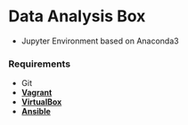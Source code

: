 Data Analysis Box
=================

- Jupyter Environment based on Anaconda3

### Requirements

 - Git
 - [**Vagrant**](https://www.vagrantup.com/)
 - [**VirtualBox**](https://www.virtualbox.org/)
 - [**Ansible**](http://docs.ansible.com/ansible/)

